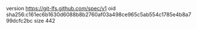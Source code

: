 version https://git-lfs.github.com/spec/v1
oid sha256:c161ec6b1630d6088b8b2760af03a498ce965c5ab554c1785e4b8a799dcfc2bc
size 442

